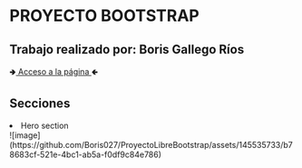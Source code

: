 <h1>PROYECTO BOOTSTRAP</h1>
<h2>Trabajo realizado por: Boris Gallego Ríos</h2>
🢂<a href="https://boris027.github.io/ProyectoLibreBootstrap/Index.html">  Acceso a la página  </a>🢀

<h2>Secciones</h2>


<li>Hero section</li>
![image](https://github.com/Boris027/ProyectoLibreBootstrap/assets/145535733/b78683cf-521e-4bc1-ab5a-f0df9c84e786)

  


